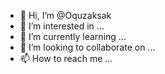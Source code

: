 - 👋 Hi, I’m @Oquzaksak
- 👀 I’m interested in ...
- 🌱 I’m currently learning ...
- 💞️ I’m looking to collaborate on ...
- 📫 How to reach me ...

<!---
Oquzaksak/Oquzaksak is a ✨ special ✨ repository because its `README.md` (this file) appears on your GitHub profile.
You can click the Preview link to take a look at your changes.
--->

